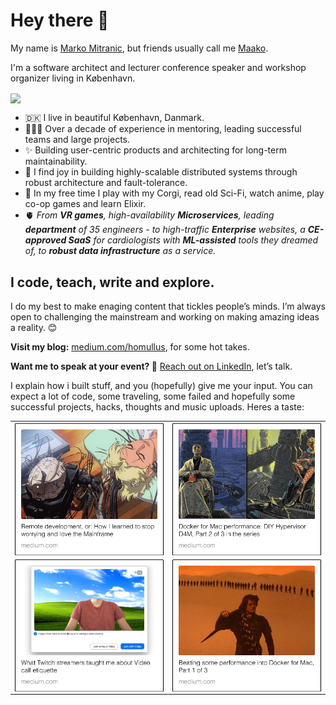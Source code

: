 # Hey there 🖖

My name is <ins>Marko Mitranic</ins>, but friends usually call me <ins>Maako</ins>.

I'm a software architect and lecturer conference speaker and workshop organizer living in København.

<p><img align="center" src="https://github-readme-stats-ruby-one.vercel.app/api?username=markomitranic&count_private=true&show_icons=true&theme=solarized-light" /></p>

 - 🇩🇰 I live in beautiful København, Danmark.
 - 👨🏻‍✈️ Over a decade of experience in mentoring, leading successful teams and large projects.
 - ✨ Building user-centric products and architecting for long-term maintainability.
 - 🤖 I find joy in building highly-scalable distributed systems through robust architecture and fault-tolerance.
 - 🦊 In my free time I play with my Corgi, read old Sci-Fi, watch anime, play co-op games and learn Elixir.
 - 🫀 _From **VR games**, high-availability **Microservices**, leading **department** of 35 engineers - to high-traffic **Enterprise** websites, a **CE-approved SaaS** for cardiologists with **ML-assisted** tools they dreamed of, to **robust data infrastructure** as a service._
  
## I code, teach, write and explore.

I do my best to make enaging content that tickles people’s minds. I’m always open to challenging the mainstream and working on making amazing ideas a reality. 😊

**Visit my blog:** [medium.com/homullus](https://medium.com/homullus), for some hot takes.

**Want me to speak at your event? 💖** [Reach out on LinkedIn](https://www.linkedin.com/in/marko-mitranic/), let’s talk.

I explain how i built stuff, and you (hopefully) give me your input. You can expect a lot of code, some traveling, some failed and hopefully some successful projects, hacks, thoughts and music uploads. Heres a taste:

| | |
| ------------- | ------------- |
| [<img align="center" src="https://raw.githubusercontent.com/markomitranic/markomitranic/main/assets/Docker%20for%20Mac%20performance%20DIY.png" />](https://medium.com/homullus/remote-development-or-how-i-learned-to-stop-worrying-and-love-the-mainframe-90165147a57d) |        [<img align="center" src="https://raw.githubusercontent.com/markomitranic/markomitranic/main/assets/Docker%20for%20Mac%20performance%20DIY-1.png" />](https://medium.com/homullus/docker-for-mac-performance-diy-d4m-e4232ca8b671)        | [<img align="center" src="https://raw.githubusercontent.com/markomitranic/markomitranic/main/assets/Fake%20and%20free%20Bypass%20on%20Cookie.png" />](https://medium.com/homullus/fake-and-free-bypass-on-cookie-with-cloudflare-edge-cache-workers-for-wordpress-72c36d23c174) |
|     [<img align="center" src="https://raw.githubusercontent.com/markomitranic/markomitranic/main/assets/What%20Twitch%20streamers%20taught%20me.png" />](https://medium.com/homullus/what-twitch-streamers-can-teach-us-about-our-video-call-etiquette-638822465e81)      | [<img align="center" src="https://raw.githubusercontent.com/markomitranic/markomitranic/main/assets/Beating%20some%20performance%20into%20Docker.png" />](https://medium.com/homullus/beating-some-performance-into-docker-for-mac-f5d1e732032c) |                        [<img align="center" src="https://raw.githubusercontent.com/markomitranic/markomitranic/main/assets/How%20to%20inspect%20volume%20sizes.png" />](https://medium.com/homullus/how-to-inspect-volumes-size-in-docker-de1068d57f6b)                         |
